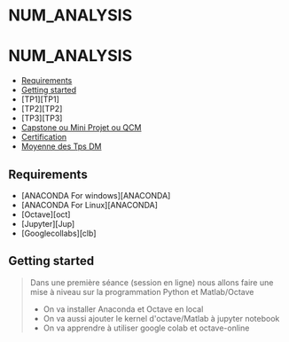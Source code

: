 # NUM_ANALYSIS
# NUM_ANALYSIS
<!-- START doctoc generated TOC please keep comment here to allow auto update -->
<!-- DON'T EDIT THIS SECTION, INSTEAD RE-RUN doctoc TO UPDATE -->


- [Requirements](#requirements)
- [Getting started](#getting-started)
- [TP1][TP1]
- [TP2][TP2]
- [TP3][TP3]
- [Capstone ou Mini Projet ou QCM](#Capstone)
- [Certification](#Certification)
- [Moyenne des Tps DM](#Moyenne)

<!-- END doctoc generated TOC please keep comment here to allow auto update -->

## Requirements

* [ANACONDA For windows][ANACONDA] 
* [ANACONDA For Linux][ANACONDA]
* [Octave][oct]
* [Jupyter][Jup]
* [Googlecollabs][clb]

## Getting started 
> Dans une première séance (session en ligne) nous allons faire une mise à niveau sur la programmation Python et Matlab/Octave 
> + On va installer Anaconda et Octave en local
> + On  va aussi ajouter le kernel d'octave/Matlab à jupyter notebook
> + On va apprendre à utiliser google colab et octave-online 




